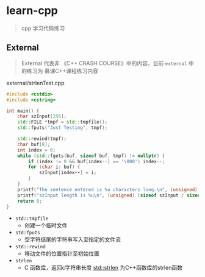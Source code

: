 # learn-cpp

> cpp 学习代码练习

## External
> External 代表非 《C++ CRASH COURSE》中的内容，目前 ``external`` 中的练习为 慕课C++课程练习内容

external/strlenTest.cpp

```c++
#include <cstdio>
#include <cstring>

int main() {
    char szInput[256];
    std::FILE *tmpf = std::tmpfile();
    std::fputs("Just Testing", tmpf);

    std::rewind(tmpf);
    char buf[8];
    int index = 0;
    while (std::fgets(buf, sizeof buf, tmpf) != nullptr) {
        if (index != 0 && buf[index--] == '\000') index--;
        for (char i: buf) {
            szInput[index++] = i;
        }
    }
    printf("The sentence entered is %u characters long.\n", (unsigned) strlen(szInput));
    printf("szInput length is %u\n", (unsigned) (sizeof szInput / sizeof szInput[0]));
    return 0;
}
```

* ``std::tmpfile``
    * 创建一个临时文件
* ``std:fputs``
    * 空字符结尾的字符串写入至指定的文件流
* ``std::rewind``
    * 移动文件的位置指针至初始位置
* ``strlen``
    * C 函数库，返回c字符串长度 [std::strlen](https://en.cppreference.com/w/cpp/string/byte/strlen) 为C++函数库的strlen函数